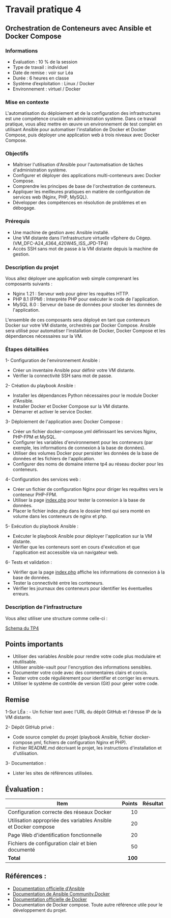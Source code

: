 # Travail pratique 4
## Orchestration de Conteneurs avec Ansible et Docker Compose

### Informations

- Évaluation : 10 % de la session
- Type de travail : individuel
- Date de remise : voir sur Léa
- Durée : 6 heures en classe
- Système d’exploitation : Linux / Docker
- Environnement : virtuel / Docker

### Mise en contexte

L'automatisation du déploiement et de la configuration des infrastructures est une compétence cruciale en administration système. Dans ce travail pratique, vous allez mettre en œuvre un environnement de test complet en utilisant Ansible pour automatiser l'installation de Docker et Docker Compose, puis déployer une application web à trois niveaux avec Docker Compose.

### Objectifs

- Maîtriser l'utilisation d'Ansible pour l'automatisation de tâches d'administration système.
- Configurer et déployer des applications multi-conteneurs avec Docker Compose.
- Comprendre les principes de base de l'orchestration de conteneurs.
- Appliquer les meilleures pratiques en matière de configuration de services web (Nginx, PHP, MySQL).
- Développer des compétences en résolution de problèmes et en débogage.

### Prérequis 
- Une machine de gestion avec Ansible installé.
- Une VM distante dans l'infrastructure virtuelle vSphere du Cégep.
  (VM_DFC-A24_4364_420W45_ISS_JPD-TP4)
- Accès SSH sans mot de passe à la VM distante depuis la machine de gestion.

### Description du projet

Vous allez déployer une application web simple comprenant les composants suivants :

   - Nginx 1.21 : Serveur web pour gérer les requêtes HTTP.
   - PHP 8.1 (FPM) : Interprète PHP pour exécuter le code de l'application.
   - MySQL 8.0 : Serveur de base de données pour stocker les données de l'application.


L'ensemble de ces composants sera déployé en tant que conteneurs Docker sur votre VM distante, orchestrés par Docker Compose. Ansible sera utilisé pour automatiser l'installation de Docker, Docker Compose et les dépendances nécessaires sur la VM.


### Étapes détaillées

 1- Configuration de l'environnement Ansible :
  - Créer un inventaire Ansible pour définir votre VM distante.
  - Vérifier la connectivité SSH sans mot de passe.
 
 2- Création du playbook Ansible :
   - Installer les dépendances Python nécessaires pour le module Docker d'Ansible.
   - Installer Docker et Docker Compose sur la VM distante.
   - Démarrer et activer le service Docker.
   
 
 3- Déploiement de l'application avec Docker Compose :
   -  Créer un fichier docker-compose.yml définissant les services Nginx, PHP-FPM et MySQL.
   -  Configurer les variables d'environnement pour les conteneurs (par exemple, les informations de connexion à la base de données).
   -  Utiliser des volumes Docker pour persister les données de la base de données et les fichiers de l'application.
   -  Configurer des noms de domaine interne tp4 au réseau docker pour les conteneurs.
     
 4-  Configuration des services web :
   -  Créer un fichier de configuration Nginx pour diriger les requêtes vers le conteneur PHP-FPM.
   -  Utiliser la page [index.php](index.php) pour tester la connexion à la base de données.
   -  Placer le fichier index.php dans le dossier html qui sera monté en volume dans les conteneurs de nginx et php.
      
 5- Exécution du playbook Ansible :
   - Exécuter le playbook Ansible pour déployer l'application sur la VM distante.
   - Vérifier que les conteneurs sont en cours d'exécution et que l'application est accessible via un navigateur web.
     
 6- Tests et validation :
  - Vérifier que la page [index.php](index.php) affiche les informations de connexion à la base de données.
  - Tester la connectivité entre les conteneurs.
  - Vérifier les journaux des conteneurs pour identifier les éventuelles erreurs.


### Description de l'infrastructure

Vous allez utiliser une structure comme celle-ci :

[Schema du TP4](../images/tp4-2.png)



## Points importants

 - Utiliser des variables Ansible pour rendre votre code plus modulaire et réutilisable.
 - Utiliser ansible-vault pour l'encryption des informations sensibles.
 -   Documenter votre code avec des commentaires clairs et concis.
 -   Tester votre code régulièrement pour identifier et corriger les erreurs.
 -   Utiliser le système de contrôle de version (Git) pour gérer votre code.


## Remise

1-Sur LÉa : 
    - Un fichier text avec l'URL du dépôt GitHub et l'dresse IP de la VM distante.

2- Dépôt GitHub privé :
   - Code source complet du projet (playbook Ansible, fichier docker-compose.yml, fichiers de configuration Nginx et PHP).
   - Fichier README.md décrivant le projet, les instructions d'installation et d'utilisation.

3- Documentation :
  -  Lister les sites de références utilisées.



## Évaluation :


| Item                  | Points | Résultat |
| --------------------- | -----: | :-------: |
| Configuration correcte des réseaux Docker|    10 |           |
| Utilisation appropriée des variables Ansible et Docker compose|    20 |  
| Page Web d'identification fonctionnelle |20 |
|Fichiers de configuration clair et bien documenté |    50 |          |
| **Total**             | **100** |           |

## Références :


- [Documentation officielle d'Ansible](docs.ansible.com)
- [Documentation de Ansible Community.Docker](https://docs.ansible.com/ansible/latest/collections/community/docker/index.html#description)
- [Documentation officielle de Docker](docs.docker.com)
- Documentation de Docker compose.
Toute autre référence utile pour le développement du projet.
